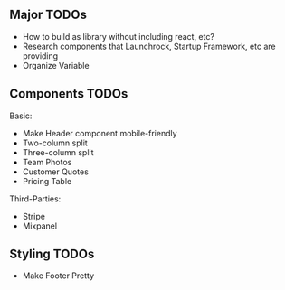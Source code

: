 ## Major TODOs

- How to build as library without including react, etc?
- Research components that Launchrock, Startup Framework, etc are providing
- Organize Variable

## Components TODOs

Basic:
  
  - Make Header component mobile-friendly
  - Two-column split
  - Three-column split
  - Team Photos
  - Customer Quotes
  - Pricing Table

Third-Parties:

- Stripe
- Mixpanel


## Styling TODOs

- Make Footer Pretty

